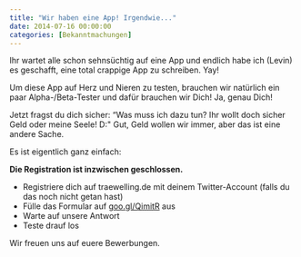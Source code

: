 ```yaml
---
title: "Wir haben eine App! Irgendwie..."
date: 2014-07-16 00:00:00
categories: [Bekanntmachungen]
---
```

Ihr wartet alle schon sehnsüchtig auf eine App und endlich habe ich (Levin) es geschafft, eine total crappige App zu schreiben. Yay!

Um diese App auf Herz und Nieren zu testen, brauchen wir natürlich ein paar Alpha-/Beta-Tester und dafür brauchen wir Dich! Ja, genau Dich!

Jetzt fragst du dich sicher: “Was muss ich dazu tun? Ihr wollt doch sicher Geld oder meine Seele! D:" Gut, Geld wollen wir immer, aber das ist eine andere Sache.

Es ist eigentlich ganz einfach:

**Die Registration ist inzwischen geschlossen.**

* Registriere dich auf traewelling.de mit deinem Twitter-Account (falls du das noch nicht getan hast)
* Fülle das Formular auf [goo.gl/QimitR](https://goo.gl/QimitR) aus
* Warte auf unsere Antwort
* Teste drauf los

Wir freuen uns auf euere Bewerbungen.

